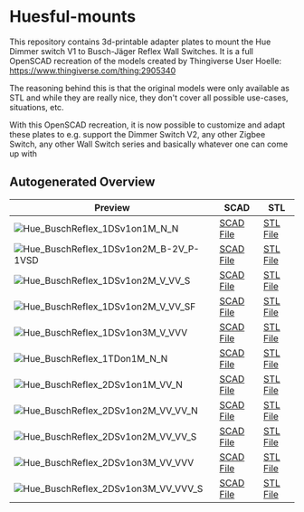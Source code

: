 # Huesful-mounts

This repository contains 3d-printable adapter plates to mount the Hue Dimmer switch V1 to Busch-Jäger Reflex Wall Switches.
It is a full OpenSCAD recreation of the models created by Thingiverse User Hoelle: https://www.thingiverse.com/thing:2905340

The reasoning behind this is that the original models were only available as STL and while they are really nice, they don't
cover all possible use-cases, situations, etc.


With this OpenSCAD recreation, it is now possible to customize and adapt these plates to e.g. support the Dimmer Switch V2, 
any other Zigbee Switch, any other Wall Switch series and basically whatever one can come up with

## Autogenerated Overview
| Preview | SCAD | STL |
| --- | --- | --- |
| ![Hue_BuschReflex_1DSv1on1M_N_N](preview_images/Hue_BuschReflex_1DSv1on1M_N_N.png) | [SCAD File](src/Hue_BuschReflex_1DSv1on1M_N_N.scad) | [STL File](stls/Hue_BuschReflex_1DSv1on1M_N_N.stl) |
| ![Hue_BuschReflex_1DSv1on2M_B-2V_P-1VSD](preview_images/Hue_BuschReflex_1DSv1on2M_B-2V_P-1VSD.png) | [SCAD File](src/Hue_BuschReflex_1DSv1on2M_B-2V_P-1VSD.scad) | [STL File](stls/Hue_BuschReflex_1DSv1on2M_B-2V_P-1VSD.stl) |
| ![Hue_BuschReflex_1DSv1on2M_V_VV_S](preview_images/Hue_BuschReflex_1DSv1on2M_V_VV_S.png) | [SCAD File](src/Hue_BuschReflex_1DSv1on2M_V_VV_S.scad) | [STL File](stls/Hue_BuschReflex_1DSv1on2M_V_VV_S.stl) |
| ![Hue_BuschReflex_1DSv1on2M_V_VV_SF](preview_images/Hue_BuschReflex_1DSv1on2M_V_VV_SF.png) | [SCAD File](src/Hue_BuschReflex_1DSv1on2M_V_VV_SF.scad) | [STL File](stls/Hue_BuschReflex_1DSv1on2M_V_VV_SF.stl) |
| ![Hue_BuschReflex_1DSv1on3M_V_VVV](preview_images/Hue_BuschReflex_1DSv1on3M_V_VVV.png) | [SCAD File](src/Hue_BuschReflex_1DSv1on3M_V_VVV.scad) | [STL File](stls/Hue_BuschReflex_1DSv1on3M_V_VVV.stl) |
| ![Hue_BuschReflex_1TDon1M_N_N](preview_images/Hue_BuschReflex_1TDon1M_N_N.png) | [SCAD File](src/Hue_BuschReflex_1TDon1M_N_N.scad) | [STL File](stls/Hue_BuschReflex_1TDon1M_N_N.stl) |
| ![Hue_BuschReflex_2DSv1on1M_VV_N](preview_images/Hue_BuschReflex_2DSv1on1M_VV_N.png) | [SCAD File](src/Hue_BuschReflex_2DSv1on1M_VV_N.scad) | [STL File](stls/Hue_BuschReflex_2DSv1on1M_VV_N.stl) |
| ![Hue_BuschReflex_2DSv1on2M_VV_VV_N](preview_images/Hue_BuschReflex_2DSv1on2M_VV_VV_N.png) | [SCAD File](src/Hue_BuschReflex_2DSv1on2M_VV_VV_N.scad) | [STL File](stls/Hue_BuschReflex_2DSv1on2M_VV_VV_N.stl) |
| ![Hue_BuschReflex_2DSv1on2M_VV_VV_S](preview_images/Hue_BuschReflex_2DSv1on2M_VV_VV_S.png) | [SCAD File](src/Hue_BuschReflex_2DSv1on2M_VV_VV_S.scad) | [STL File](stls/Hue_BuschReflex_2DSv1on2M_VV_VV_S.stl) |
| ![Hue_BuschReflex_2DSv1on3M_VV_VVV](preview_images/Hue_BuschReflex_2DSv1on3M_VV_VVV.png) | [SCAD File](src/Hue_BuschReflex_2DSv1on3M_VV_VVV.scad) | [STL File](stls/Hue_BuschReflex_2DSv1on3M_VV_VVV.stl) |
| ![Hue_BuschReflex_2DSv1on3M_VV_VVV_S](preview_images/Hue_BuschReflex_2DSv1on3M_VV_VVV_S.png) | [SCAD File](src/Hue_BuschReflex_2DSv1on3M_VV_VVV_S.scad) | [STL File](stls/Hue_BuschReflex_2DSv1on3M_VV_VVV_S.stl) |
